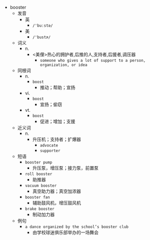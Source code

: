 - booster
  - 发音
    - 英
      - `/'buːstə/`
    - 美
      - `/'bustɚ/`
  - 词义
    - n.
      - <美俚>热心的拥护者,后推的人,支持者,后援者,调压器
        - `someone who gives a lot of support to a person, organization, or idea`
  - 同根词
    - n.
      - `boost`
        - 推动；帮助；宣扬
    - vi.
      - `boost`
        - 宣扬；偷窃
    - vt.
      - `boost`
        - 促进；增加；支援
  - 近义词
    - n.
      - 升压机；支持者；扩爆器
        - `advocate`
        - `supporter`
  - 短语
    - `booster pump`
      - 升压泵，增压泵；接力泵，前置泵 
    - `roll booster`
      - 助推器 
    - `vacuum booster`
      - 真空助力器；真空加浓器 
    - `booster fan`
      - 辅助鼓风机，增压鼓风机 
    - `brake booster`
      - 制动加力器 
  - 例句
    - `a dance organized by the school’s booster club`
      - 由学校球迷俱乐部举办的一场舞会

